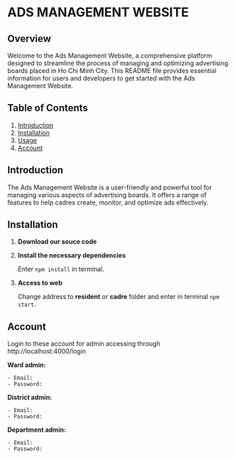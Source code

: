 # ADS MANAGEMENT WEBSITE

## Overview

Welcome to the Ads Management Website, a comprehensive platform designed to streamline the process of managing and optimizing advertising boards placed in Ho Chi Minh City. This README file provides essential information for users and developers to get started with the Ads Management Website.

## Table of Contents

1. [Introduction](#introduction)
2. [Installation](#installation)
3. [Usage](#usage)
4. [Account](#account)

## Introduction

The Ads Management Website is a user-friendly and powerful tool for managing various aspects of advertising boards. It offers a range of features to help cadres create, monitor, and optimize ads effectively.

## Installation

1. **Download our souce code**
2. **Install the necessary dependencies**
    
    Enter ```npm install``` in terminal.

3. **Access to web**

    Change address to **resident** or **cadre** folder and enter in terminal ```npm start```.

## Account

Login to these account for admin accessing through
http://localhost:4000/login

**Ward admin:**

    - Email:
    - Password:

**District admin:**

    - Email:
    - Password:

**Department admin:**

    - Email:
    - Password:
